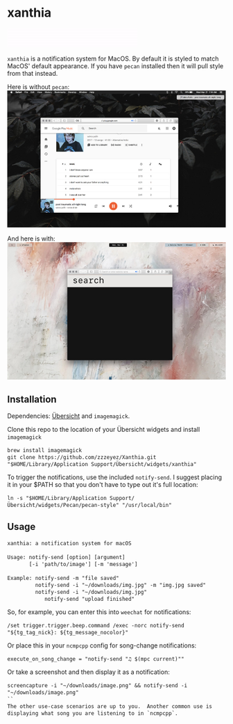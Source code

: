 # xanthia
![Screenshot 1](/screenshots/1.gif)

`xanthia` is a notification system for MacOS.  By default it is styled to match MacOS' default appearance.  If you have `pecan` installed then it will pull style from that instead.

Here is without `pecan`:
![Screenshot_2](/screenshots/screenshot1.jpg)

And here is with:
![Screenshot_3](/screenshots/screenshot2.jpg)

## Installation
Dependencies: [Übersicht](http://tracesof.net/uebersicht/) and `imagemagick`.

Clone this repo to the location of your Übersicht widgets and install `imagemagick`
```
brew install imagemagick
git clone https://github.com/zzzeyez/Xanthia.git "$HOME/Library/Application Support/Übersicht/widgets/xanthia"
```

To trigger the notifications, use the included `notify-send`.  I suggest placing it in your $PATH so that you don't have to type out it's full location:

```
ln -s "$HOME/Library/Application Support/Übersicht/widgets/Pecan/pecan-style" "/usr/local/bin"
```

## Usage
```
xanthia: a notification system for macOS

Usage: notify-send [option] [argument]
       [-i 'path/to/image'] [-m 'message']
       
Example: notify-send -m "file saved"
         notify-send -i "~/downloads/img.jpg" -m "img.jpg saved"
         notify-send -i "~/downloads/img.jpg"
	        notify-send "upload finished"
 ```

So, for example, you can enter this into `weechat` for notifications:

```
/set trigger.trigger.beep.command /exec -norc notify-send "${tg_tag_nick}: ${tg_message_nocolor}"
```

Or place this in your `ncmpcpp` config for song-change notifications:

```
execute_on_song_change = "notify-send "♫ $(mpc current)""
```

Or take a screenshot and then display it as a notification:

```
screencapture -i "~/downloads/image.png" && notify-send -i "~/downloads/image.png"
``
The other use-case scenarios are up to you.  Another common use is displaying what song you are listening to in `ncmpcpp`.
